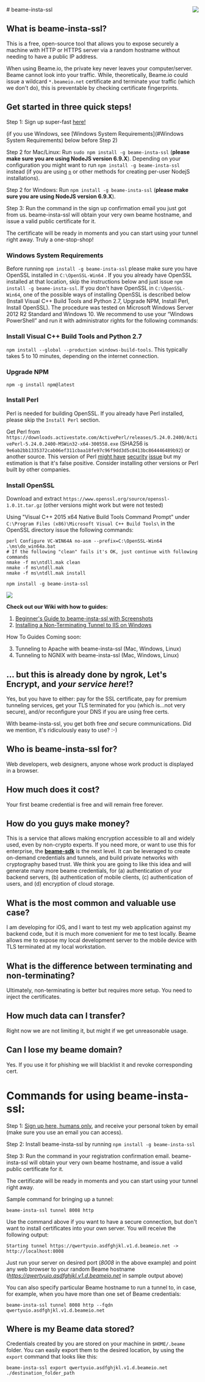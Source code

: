 <img align="right" src="img/beame.png">
# beame-insta-ssl

## What is beame-insta-ssl?

This is a free, open-source tool that allows you to expose securely a machine with HTTP or HTTPS server via a random hostname without needing to have a public IP address.

When using Beame.io, the private key never leaves your computer/server. Beame cannot look into your traffic. While, theoretically, Beame.io could issue a wildcard `*.beameio.net` certificate and terminate your traffic (which we don't do), this is preventable by checking certificate fingerprints.

## Get started in three quick steps!

Step 1: Sign up super-fast [here!](https://ypxf72akb6onjvrq.ohkv8odznwh5jpwm.v1.p.beameio.net/insta-ssl)

(if you use Windows, see [Windows System Requirements](#Windows System Requirements) below before Step 2)

Step 2 for Mac/Linux: Run `sudo npm install -g beame-insta-ssl` (**please make sure you are using NodeJS version 6.9.X**). Depending on your configuration you might want to run `npm install -g beame-insta-ssl` instead (if you are using [`n`](https://github.com/tj/n) or other methods for creating per-user NodejS installations).

Step 2 for Windows: Run `npm install -g beame-insta-ssl` (**please make sure you are using NodeJS version 6.9.X**).

Step 3: Run the command in the sign up confirmation email you just got from us. beame-insta-ssl will obtain your very own beame hostname, and issue a valid public certificate for it.

The certificate will be ready in moments and you can start using your tunnel right away. Truly a one-stop-shop!

### Windows System Requirements <a name="Windows System Requirements"></a>

Before running `npm install -g beame-insta-ssl` please make sure you have OpenSSL installed in `C:\OpenSSL-Win64` . If you you already have OpenSSL installed at that location, skip the instructions below and just issue `npm install -g beame-insta-ssl`. If you don't have OpenSSL in `C:\OpenSSL-Win64`, one of the possible ways of installing OpenSSL is described below (Install Visual C++ Build Tools and Python 2.7, Upgrade NPM, Install Perl, Install OpenSSL). The procedure was tested on Microsoft Windows Server 2012 R2 Standard and Windows 10. We recommend to use your “Windows PowerShell” and run it with administrator rights for the following commands:

### Install Visual C++ Build Tools and Python 2.7

`npm install --global --production windows-build-tools`. This typically takes 5 to 10 minutes, depending on the internet connection.

### Upgrade NPM

`npm -g install npm@latest`

### Install Perl

Perl is needed for building OpenSSL. If you already have Perl installed, please skip the `Install Perl` section.

Get Perl from
`https://downloads.activestate.com/ActivePerl/releases/5.24.0.2400/ActivePerl-5.24.0.2400-MSWin32-x64-300558.exe` (SHA256 is `9e6ab2bb1335372cab06ef311cbaa18fe97c96f9dd3d5c8413bc864446489b92`)
or another source.
 This version of Perl [might have](https://community.activestate.com/node/19784) [security](https://www.virustotal.com/en/file/9e6ab2bb1335372cab06ef311cbaa18fe97c96f9dd3d5c8413bc864446489b92/analysis/) [issue](https://www.metadefender.com/#!/results/file/c869301df9424b02aa49ce15d7bce692/regular/analysis) but my estimation is that it's false positive. Consider installing other versions or Perl built by other companies.

### Install OpenSSL

Download and extract `https://www.openssl.org/source/openssl-1.0.1t.tar.gz` (other versions might work but were not tested)

Using "Visual C++ 2015 x64 Native Build Tools Command Prompt" under `C:\Program Files (x86)\Microsoft Visual C++ Build Tools\` in the OpenSSL directory issue the following commands:

    perl Configure VC-WIN64A no-asm --prefix=C:\OpenSSL-Win64
    .\ms\do_win64a.bat
	# If the following "clean" fails it's OK, just continue with following commands
    nmake -f ms\ntdll.mak clean
    nmake -f ms\ntdll.mak
    nmake -f ms\ntdll.mak install

    npm install -g beame-insta-ssl

<img src="img/video.gif">

**Check out our Wiki with how to guides:**

1. [Beginner's Guide to beame-insta-ssl with Screenshots](https://github.com/beameio/beame-insta-ssl/wiki/Beginner%E2%80%99s-Guide-to-Using-beame-insta-ssl)
2. [Installing a Non-Terminating Tunnel to IIS on Windows](https://github.com/beameio/beame-insta-ssl/wiki/How-to-Install-a-Non-Terminating-Tunnel-to-IIS)

How To Guides Coming soon:

3. Tunneling to Apache with beame-insta-ssl (Mac, Windows, Linux)
4. Tunneling to NGNIX with beame-insta-ssl (Mac, Windows, Linux)

## ... but this is already done by ngrok, Let's Encrypt, and ___your service here___!?

Yes, but you have to either: pay for the SSL certificate, pay for premium tunneling services, get your TLS terminated for you (which is...not very secure), and/or reconfigure your DNS if you are using free certs. 

With beame-insta-ssl, you get both free _and_ secure communications. Did we mention, it's ridiculously easy to use? :-)

## Who is beame-insta-ssl for?

Web developers, web designers, anyone whose work product is displayed in a browser. 

## How much does it cost?

Your first beame credential is free and will remain free forever.

## How do you guys make money?

This is a service that allows making encryption accessible to all and widely used, even by non-crypto experts. If you need more, or want to use this for enterprise, the **[beame-sdk](https://github.com/beameio/beame-sdk)** is the next level. It can be leveraged to create on-demand credentials and tunnels, and build private networks with cryptography based trust. We think you are going to like this idea and will generate many more beame credentials, for (a) authentication of your backend servers, (b) authentication of mobile clients, (c) authentication of users, and (d) encryption of cloud storage.

## What is the most common and valuable use case?
I am developing for iOS, and I want to test my web application against my backend code, but it is much more convenient for me to test locally. Beame allows me to expose my local development server to the mobile device with TLS terminated at my local workstation.

## What is the difference between terminating and non-terminating?

Ultimately, non-terminating is better but requires more setup. You need to inject the certificates.

## How much data can I transfer?

Right now we are not limiting it, but might if we get unreasonable usage.

## Can I lose my beame domain?

Yes. If you use it for phishing we will blacklist it and revoke corresponding cert.

# Commands for using beame-insta-ssl:

Step 1: [Sign up here, humans only,](https://ypxf72akb6onjvrq.ohkv8odznwh5jpwm.v1.p.beameio.net/insta-ssl) and receive your personal token by email (make sure you use an email you can access). 

Step 2: Install beame-insta-ssl by running	`npm install -g beame-insta-ssl`

Step 3: Run the command in your registration confirmation email. beame-insta-ssl will obtain your very own beame hostname, and issue a valid public certificate for it.

The certificate will be ready in moments and you can start using your tunnel right away. 

Sample command for bringing up a tunnel:

	beame-insta-ssl tunnel 8008 http

Use the command above if you want to have a secure connection, but don't want to install certificates into your own server. You will receive the following output:

	Starting tunnel https://qwertyuio.asdfghjkl.v1.d.beameio.net -> http://localhost:8008

Just run your server on desired port (_8008_ in the above example) and point any web browser to your random Beame hostname (_https://qwertyuio.asdfghjkl.v1.d.beameio.net_ in sample output above)

You can also specify particular Beame hostname to run a tunnel to, in case, for example, when you have more than one set of Beame credentials:

	beame-insta-ssl tunnel 8008 http --fqdn qwertyuio.asdfghjkl.v1.d.beameio.net

## Where is my Beame data stored?
Credentials created by you are stored on your machine in `$HOME/.beame` folder. You can easily export them to the desired location, by using the `export` command that looks like this:

	beame-insta-ssl export qwertyuio.asdfghjkl.v1.d.beameio.net ./destination_folder_path

